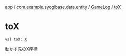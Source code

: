 [app](../../index.md) / [com.example.syogibase.data.entity](../index.md) / [GameLog](index.md) / [toX](./to-x.md)

# toX

`val toX: `[`X`](../../com.example.syogibase.domain.value/-x/index.md)

動かす先のX座標

